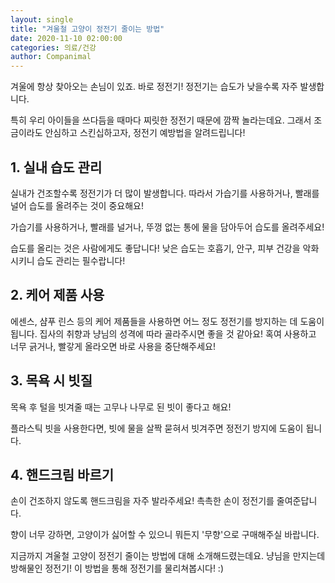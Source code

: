 ```yaml
---
layout: single
title: "겨울철 고양이 정전기 줄이는 방법"
date: 2020-11-10 02:00:00
categories: 의료/건강
author: Companimal
---
```


겨울에 항상 찾아오는 손님이 있죠. 바로 정전기! 정전기는 습도가 낮을수록 자주 발생합니다.

특히 우리 아이들을 쓰다듬을 때마다 찌릿한 정전기 때문에 깜짝 놀라는데요. 그래서 조금이라도 안심하고 스킨십하고자, 정전기 예방법을 알려드립니다!

## 1. 실내 습도 관리

실내가 건조할수록 정전기가 더 많이 발생합니다. 따라서 가습기를 사용하거나, 빨래를 널어 습도를 올려주는 것이 중요해요!

가습기를 사용하거나, 빨래를 널거나, 뚜껑 없는 통에 물을 담아두어 습도를 올려주세요!

습도를 올리는 것은 사람에게도 좋답니다! 낮은 습도는 호흡기, 안구, 피부 건강을 악화시키니 습도 관리는 필수랍니다!

## 2. 케어 제품 사용

에센스, 샴푸 린스 등의 케어 제품들을 사용하면 어느 정도 정전기를 방지하는 데 도움이 됩니다. 집사의 취향과 냥님의 성격에 따라 골라주시면 좋을 것 같아요! 혹여 사용하고 너무 긁거나, 빨갛게 올라오면 바로 사용을 중단해주세요!

## 3. 목욕 시 빗질

목욕 후 털을 빗겨줄 때는 고무나 나무로 된 빗이 좋다고 해요!

플라스틱 빗을 사용한다면, 빗에 물을 살짝 묻혀서 빗겨주면 정전기 방지에 도움이 됩니다.

## 4. 핸드크림 바르기

손이 건조하지 않도록 핸드크림을 자주 발라주세요! 촉촉한 손이 정전기를 줄여준답니다.

향이 너무 강하면, 고양이가 싫어할 수 있으니 뭐든지 '무향'으로 구매해주실 바랍니다.

지금까지 겨울철 고양이 정전기 줄이는 방법에 대해 소개해드렸는데요. 냥님을 만지는데 방해물인 정전기! 이 방법을 통해 정전기를 물리쳐봅시다! :)
